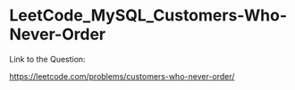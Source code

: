 # LeetCode_MySQL_Customers-Who-Never-Order


Link to the Question:

https://leetcode.com/problems/customers-who-never-order/
